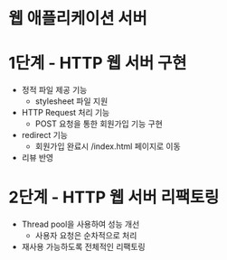 # 웹 애플리케이션 서버

# 1단계 - HTTP 웹 서버 구현
- 정적 파일 제공 기능
  - stylesheet 파일 지원
- HTTP Request 처리 기능
  - POST 요청을 통한 회원가입 기능 구현
- redirect 기능
  - 회원가입 완료시 /index.html 페이지로 이동
- 리뷰 반영

# 2단계 - HTTP 웹 서버 리팩토링
- Thread pool을 사용하여 성능 개선
  - 사용자 요청은 순차적으로 처리
- 재사용 가능하도록 전체적인 리팩토링